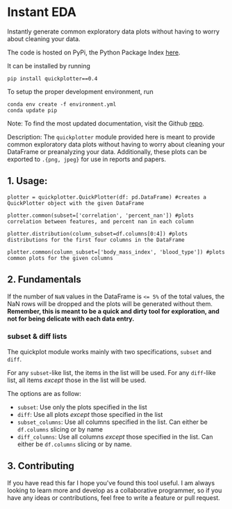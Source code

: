 # Instant EDA
Instantly generate common exploratory data plots without having to worry about cleaning your data.

The code is hosted on PyPi, the Python Package Index
[here](https://pypi.org/project/quickplotter/0.4/#modal-close).

It can be installed by running 
```shell
pip install quickplotter==0.4
```

To setup the proper development environment, run 
```
conda env create -f environment.yml
conda update pip
```

Note: To find the most updated documentation, visit the Github [repo](https://github.com/jlehrer1/InstantEDA).

Description: The `quickplotter` module provided here is meant to provide common exploratory data plots without having to worry about cleaning your DataFrame or preanalyzing your data. Additionally, these plots can be exported to `.{png, jpeg}` for use in reports and papers. 

## 1. Usage:
```python3
plotter = quickplotter.QuickPlotter(df: pd.DataFrame) #creates a QuickPlotter object with the given DataFrame

plotter.common(subset=['correlation', 'percent_nan']) #plots correlation between features, and percent nan in each column

plotter.distribution(column_subset=df.columns[0:4]) #plots distributions for the first four columns in the DataFrame

plotter.common(column_subset=['body_mass_index', 'blood_type']) #plots common plots for the given columns
```

## 2. Fundamentals

If the number of `NaN` values in the DataFrame is `<= 5%` of the total values, the NaN rows will be dropped and the plots will be generated without them. **Remember, this is meant to be a quick and dirty tool for exploration, and not for being delicate with each data entry.**

### subset & diff lists
The quickplot module works mainly with two specifications, `subset` and `diff`. 

For any `subset`-like list, the items in the list will be used. For any `diff`-like list, all items *except* those in the list will be used. 

The options are as follow:
- `subset`: Use only the plots specified in the list
- `diff`: Use all plots *except* those specified in the list
- `subset_columns`: Use all columns specified in the list. Can either be `df.columns` slicing or by name
- `diff_columns`: Use all columns *except* those specified in the list. Can either be `df.columns` slicing or by name. 

## 3. Contributing

If you have read this far I hope you've found this tool useful. I am always looking to learn more and develop as a collaborative programmer, so if you have any ideas or contributions, feel free to write a feature or pull request. 





